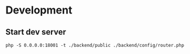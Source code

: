# Development

## Start dev server

`php -S 0.0.0.0:18001 -t ./backend/public ./backend/config/router.php`
